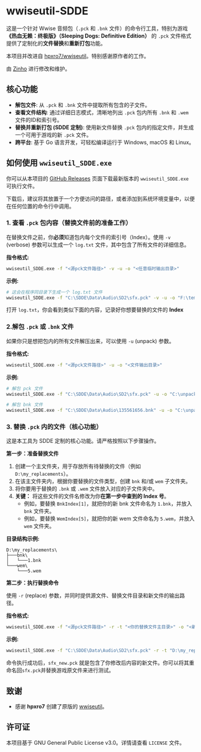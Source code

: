 # wwiseutil-SDDE

这是一个针对 Wwise 音频包（`.pck` 和 `.bnk` 文件）的命令行工具，特别为游戏 **《热血无赖：终极版》（Sleeping Dogs: Definitive Edition）** 的 `.pck` 文件格式提供了定制化的**文件替换**和**重新打包**功能。

本项目并改进自 [hpxro7/wwiseutil](https://github.com/hpxro7/wwiseutil)。特别感谢原作者的工作。

由 [Zinho](https://github.com/ZinhoYip) 进行修改和维护。

## 核心功能

- **解包文件**: 从 `.pck` 和 `.bnk` 文件中提取所有包含的子文件。
- **查看文件结构**: 通过详细日志模式，清晰地列出 `.pck` 包内所有 `.bnk` 和 `.wem` 文件的ID和索引号。
- **替换并重新打包 (SDDE 定制)**: 使用新文件替换 `.pck` 包内的指定文件，并生成一个可用于游戏的新 `.pck` 文件。
- **跨平台**: 基于 Go 语言开发，可轻松编译运行于 Windows, macOS 和 Linux。

## 如何使用 `wwiseutil_SDDE.exe`

你可以从本项目的 [GitHub Releases](https://github.com/ZinhoYip/wwiseutil-SDDE/releases) 页面下载最新版本的 `wwiseutil_SDDE.exe` 可执行文件。

下载后，建议将其放置于一个方便访问的路径，或者添加到系统环境变量中，以便在任何位置的命令行中调用。

### 1. 查看 `.pck` 包内容（替换文件前的准备工作）

在替换文件之前，你**必须**知道包内每个文件的索引号（Index）。使用 `-v` (verbose) 参数可以生成一个 `log.txt` 文件，其中包含了所有文件的详细信息。

**指令格式:** 
```bash
wwiseutil_SDDE.exe -f "<源pck文件路径>" -v -u -o "<任意临时输出目录>"
```

**示例:** 
```bash
# 这会在程序同目录下生成一个 log.txt 文件
wwiseutil_SDDE.exe -f "C:\SDDE\Data\Audio\SD2\sfx.pck" -v -u -o "F:\temp_unpack_output"
```

打开 `log.txt`，你会看到类似下面的内容，记录好你想要替换的文件的 **Index**



 ###  2.解包 `.pck` 或 `.bnk` 文件

如果你只是想把包内的所有文件解压出来，可以使用 `-u` (unpack) 参数。

**指令格式:** 

```bash
wwiseutil_SDDE.exe -f "<源pck文件路径>" -u -o "<文件输出目录>"
```

**示例:** 
```bash
# 解包 pck 文件
wwiseutil_SDDE.exe -f "C:\SDDE\Data\Audio\SD2\sfx.pck" -u -o "C:\unpacked_pck_files"

# 解包 bnk 文件
wwiseutil_SDDE.exe -f "C:\SDDE\Data\Audio\135561656.bnk" -u -o "C:\unpacked_bnk_files"
```

### 3. 替换 `.pck` 内的文件（核心功能）

这是本工具为 SDDE 定制的核心功能。请严格按照以下步骤操作。

**第一步：准备替换文件**

1.  创建一个主文件夹，用于存放所有待替换的文件（例如 `D:\my_replacements`）。
2.  在该主文件夹内，根据你要替换的文件类型，创建 `bnk` 和/或 `wem` 子文件夹。
3.  将你要用于替换的 `.bnk` 或 `.wem` 文件放入对应的子文件夹中。
4.  **关键：** 将这些文件的文件名修改为你**在第一步中查到的 Index 号**。
    -   例如，要替换 `BnkIndex[1]`，就把你的新 bnk 文件命名为 `1.bnk`，并放入 `bnk` 文件夹。
    -   例如，要替换 `WemIndex[5]`，就把你的新 wem 文件命名为 `5.wem`，并放入 `wem` 文件夹。

**目录结构示例:** 
```
D:\my_replacements\
├───bnk\
│   └───1.bnk
└───wem\
    └───5.wem
```

**第二步：执行替换命令**

使用 `-r` (replace) 参数，并同时提供源文件、替换文件目录和新文件的输出路径。

**指令格式:** 
```bash
wwiseutil_SDDE.exe -f "<源pck文件路径>" -r -t "<你的替换文件主目录>" -o "<新生成的pck文件路径>"
```

**示例:** 
```bash
wwiseutil_SDDE.exe -f "C:\SDDE\Data\Audio\SD2\sfx.pck" -r -t "D:\my_replacements" -o "C:\SDDE\Data\Audio\SD2\sfx_new.pck"
```

命令执行成功后，`sfx_new.pck` 就是包含了你修改后内容的新文件。你可以将其重命名回`sfx.pck`并替换游戏原文件来进行测试。

## 致谢

- 感谢 **hpxro7** 创建了原版的 [wwiseutil](https://github.com/hpxro7/wwiseutil)。

## 许可证

本项目基于 GNU General Public License v3.0。详情请查看 `LICENSE` 文件。
